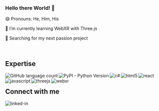 ### Hello there World! 👋

😄 Pronouns: He, Him, His

🌱 I’m currently learning WebXR with Three.js

🔭 Searching for my next passion project

<br/>

## Expertise

<img align="left" alt="GitHub language count" src="https://img.shields.io/github/languages/count/clbagwell/clbagwell.github.io">

<img align="left" alt="PyPI - Python Version" src="https://img.shields.io/pypi/pyversions/3">

<img align="left" alt="c#" src="https://img.shields.io/badge/c#-3DDC84?logo=c#&logoColor=white&style=for-the-badge" />

<img align="left" alt="html5" src="https://img.shields.io/badge/HTML5-3DDC84?logo=html5&logoColor=white&style=for-the-badge" />

<img align="left" alt="react" src="https://img.shields.io/badge/react%20-%2320232a.svg?&style=for-the-badge&logo=react&logoColor=%2361DAFB" />

<img align="left" alt="javascript" src="https://img.shields.io/badge/javascript-FF8000?logo=javascript&logoColor=white&style=for-the-badge" />

<img align="left" alt="threejs" src="https://img.shields.io/badge/three.js%20-%2343853D.svg?&style=for-the-badge&logo=three.js&logoColor=white" />

<img align="left" alt="webxr" src="https://img.shields.io/badge/webxr%20-%2320232a.svg?&style=for-the-badge&logo=webxr&logocolor=white" />


<br/>

## Connect with me

[<img align="left" alt="linked-in" src="https://img.shields.io/badge/linkedin-%23007785.svg?&style=for-the-badge&logo=linkedin&logoColor=white" />](https://www.linkedin.com/in/claytonbagwell)

<!-- ## Blog posts -->
<!-- BLOG-POST-LIST:START -->
 
<!-- BLOG-POST-LIST:END -->

<!--
**clbagwell/clbagwell** is a ✨ _special_ ✨ repository because its `README.md` (this file) appears on your GitHub profile.

Here are some ideas to get you started:

- 🔭 I’m currently working on ...
- 🌱 I’m currently learning ...
- 👯 I’m looking to collaborate on ...
- 🤔 I’m looking for help with ...
- 💬 Ask me about ...
- 📫 How to reach me: ...
- 😄 Pronouns: ...
- ⚡ Fun fact: ...
-->
